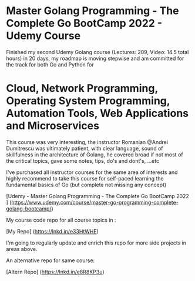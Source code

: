 # Master Golang Programming - The Complete Go BootCamp 2022 - Udemy Course

<!-- Output copied to clipboard! -->

<!-----
NEW: Check the "Suppress top comment" option to remove this info from the output.

Conversion time: 0.169 seconds.


Using this Markdown file:

1. Paste this output into your source file.
2. See the notes and action items below regarding this conversion run.
3. Check the rendered output (headings, lists, code blocks, tables) for proper
   formatting and use a linkchecker before you publish this page.

Conversion notes:

* Docs to Markdown version 1.0β31
* Wed Dec 15 2021 10:10:55 GMT-0800 (PST)
* Source doc: Untitled document
* This is a partial selection. Check to make sure intra-doc links work.
----->


Finished my second Udemy Golang course (Lectures: 209, Video: 14.5 total hours) in 20 days, my roadmap is moving stepwise and am committed for the track for both Go and Python for

# Cloud, Network Programming, Operating System Programming, Automation Tools, Web Applications and Microservices

This course was very interesting, the instructor Romanian @Andrei Dumitrescu was ultimately patient, with clear language, sound of skillfulness in the architecture of Golang, he covered broad if not most of the critical topics, gave some notes, tips, do's and dont's, ...etc

I've purchased all instructor courses for the same area of interests and highly recommend to take this course for self-paced learning the fundamental basics of Go (but complete not missing any concept)

[Udemy - Master Golang Programming - The Complete Go BootCamp 2022 ] (https://www.udemy.com/course/master-go-programming-complete-golang-bootcamp/)

My course code repo for all course topics in :

[My Repo] (https://lnkd.in/e33HtWHE)

I'm going to regularly update and enrich this repo for more side projects in areas above.

An alternative repo for same course:

[Altern Repo] (https://lnkd.in/e8R8KP3u)
